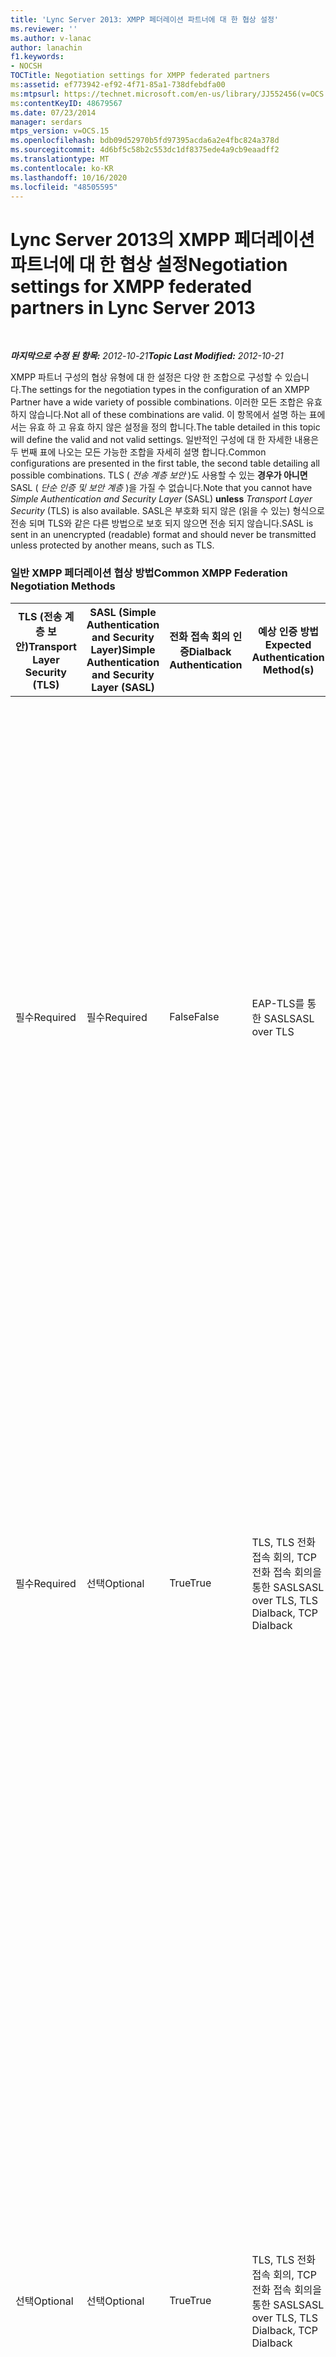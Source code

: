 ```yaml
---
title: 'Lync Server 2013: XMPP 페더레이션 파트너에 대 한 협상 설정'
ms.reviewer: ''
ms.author: v-lanac
author: lanachin
f1.keywords:
- NOCSH
TOCTitle: Negotiation settings for XMPP federated partners
ms:assetid: ef773942-ef92-4f71-85a1-738dfebdfa00
ms:mtpsurl: https://technet.microsoft.com/en-us/library/JJ552456(v=OCS.15)
ms:contentKeyID: 48679567
ms.date: 07/23/2014
manager: serdars
mtps_version: v=OCS.15
ms.openlocfilehash: bdb09d52970b5fd97395acda6a2e4fbc824a378d
ms.sourcegitcommit: 4d6bf5c58b2c553dc1df8375ede4a9cb9eaadff2
ms.translationtype: MT
ms.contentlocale: ko-KR
ms.lasthandoff: 10/16/2020
ms.locfileid: "48505595"
---
```

# <a name="negotiation-settings-for-xmpp-federated-partners-in-lync-server-2013"></a><span data-ttu-id="14c72-102">Lync Server 2013의 XMPP 페더레이션 파트너에 대 한 협상 설정</span><span class="sxs-lookup"><span data-stu-id="14c72-102">Negotiation settings for XMPP federated partners in Lync Server 2013</span></span>

<div data-xmlns="http://www.w3.org/1999/xhtml">

<div class="topic" data-xmlns="http://www.w3.org/1999/xhtml" data-msxsl="urn:schemas-microsoft-com:xslt" data-cs="https://msdn.microsoft.com/">

<div data-asp="https://msdn2.microsoft.com/asp">



</div>

<div id="mainSection">

<div id="mainBody">

<span> </span>

<span data-ttu-id="14c72-103">_**마지막으로 수정 된 항목:** 2012-10-21_</span><span class="sxs-lookup"><span data-stu-id="14c72-103">_**Topic Last Modified:** 2012-10-21_</span></span>

<span data-ttu-id="14c72-104">XMPP 파트너 구성의 협상 유형에 대 한 설정은 다양 한 조합으로 구성할 수 있습니다.</span><span class="sxs-lookup"><span data-stu-id="14c72-104">The settings for the negotiation types in the configuration of an XMPP Partner have a wide variety of possible combinations.</span></span> <span data-ttu-id="14c72-105">이러한 모든 조합은 유효 하지 않습니다.</span><span class="sxs-lookup"><span data-stu-id="14c72-105">Not all of these combinations are valid.</span></span> <span data-ttu-id="14c72-106">이 항목에서 설명 하는 표에서는 유효 하 고 유효 하지 않은 설정을 정의 합니다.</span><span class="sxs-lookup"><span data-stu-id="14c72-106">The table detailed in this topic will define the valid and not valid settings.</span></span> <span data-ttu-id="14c72-107">일반적인 구성에 대 한 자세한 내용은 두 번째 표에 나오는 모든 가능한 조합을 자세히 설명 합니다.</span><span class="sxs-lookup"><span data-stu-id="14c72-107">Common configurations are presented in the first table, the second table detailing all possible combinations.</span></span> <span data-ttu-id="14c72-108">TLS ( *전송 계층 보안* )도 사용할 수 있는 **경우가 아니면** SASL ( *단순 인증 및 보안 계층* )을 가질 수 없습니다.</span><span class="sxs-lookup"><span data-stu-id="14c72-108">Note that you cannot have *Simple Authentication and Security Layer* (SASL) **unless** *Transport Layer Security* (TLS) is also available.</span></span> <span data-ttu-id="14c72-109">SASL은 부호화 되지 않은 (읽을 수 있는) 형식으로 전송 되며 TLS와 같은 다른 방법으로 보호 되지 않으면 전송 되지 않습니다.</span><span class="sxs-lookup"><span data-stu-id="14c72-109">SASL is sent in an unencrypted (readable) format and should never be transmitted unless protected by another means, such as TLS.</span></span>

### <a name="common-xmpp-federation-negotiation-methods"></a><span data-ttu-id="14c72-110">일반 XMPP 페더레이션 협상 방법</span><span class="sxs-lookup"><span data-stu-id="14c72-110">Common XMPP Federation Negotiation Methods</span></span>

<table>
<colgroup>
<col style="width: 20%" />
<col style="width: 20%" />
<col style="width: 20%" />
<col style="width: 20%" />
<col style="width: 20%" />
</colgroup>
<thead>
<tr class="header">
<th><span data-ttu-id="14c72-111">TLS (전송 계층 보안)</span><span class="sxs-lookup"><span data-stu-id="14c72-111">Transport Layer Security (TLS)</span></span></th>
<th><span data-ttu-id="14c72-112">SASL (Simple Authentication and Security Layer)</span><span class="sxs-lookup"><span data-stu-id="14c72-112">Simple Authentication and Security Layer (SASL)</span></span></th>
<th><span data-ttu-id="14c72-113">전화 접속 회의 인증</span><span class="sxs-lookup"><span data-stu-id="14c72-113">Dialback Authentication</span></span></th>
<th><span data-ttu-id="14c72-114">예상 인증 방법</span><span class="sxs-lookup"><span data-stu-id="14c72-114">Expected Authentication Method(s)</span></span></th>
<th><span data-ttu-id="14c72-115">참고</span><span class="sxs-lookup"><span data-stu-id="14c72-115">Notes</span></span></th>
</tr>
</thead>
<tbody>
<tr class="odd">
<td><p><span data-ttu-id="14c72-116">필수</span><span class="sxs-lookup"><span data-stu-id="14c72-116">Required</span></span></p></td>
<td><p><span data-ttu-id="14c72-117">필수</span><span class="sxs-lookup"><span data-stu-id="14c72-117">Required</span></span></p></td>
<td><p><span data-ttu-id="14c72-118">False</span><span class="sxs-lookup"><span data-stu-id="14c72-118">False</span></span></p></td>
<td><p><span data-ttu-id="14c72-119">EAP-TLS를 통한 SASL</span><span class="sxs-lookup"><span data-stu-id="14c72-119">SASL over TLS</span></span></p></td>
<td><p><span data-ttu-id="14c72-120">TLS 및 SASL 필요한 경우 SASL 메시지 스트림이 안전한 지 확인 하는 데 도움이 됩니다.</span><span class="sxs-lookup"><span data-stu-id="14c72-120">TLS and SASL required helps to ensure that the SASL message stream is secure.</span></span> <span data-ttu-id="14c72-121">XMPP 페더레이션 파트너가 TLS를 필수 또는 선택으로 설정 하지 않은 경우에는 전화 접속 회의을 사용할 수 없으며 대체 방법으로 사용할 수 없습니다.</span><span class="sxs-lookup"><span data-stu-id="14c72-121">Dialback is not available and cannot be used for a fallback method if the XMPP federated partner has not set TLS to required or optional.</span></span></p></td>
</tr>
<tr class="even">
<td><p><span data-ttu-id="14c72-122">필수</span><span class="sxs-lookup"><span data-stu-id="14c72-122">Required</span></span></p></td>
<td><p><span data-ttu-id="14c72-123">선택</span><span class="sxs-lookup"><span data-stu-id="14c72-123">Optional</span></span></p></td>
<td><p><span data-ttu-id="14c72-124">True</span><span class="sxs-lookup"><span data-stu-id="14c72-124">True</span></span></p></td>
<td><p><span data-ttu-id="14c72-125">TLS, TLS 전화 접속 회의, TCP 전화 접속 회의을 통한 SASL</span><span class="sxs-lookup"><span data-stu-id="14c72-125">SASL over TLS, TLS Dialback, TCP Dialback</span></span></p></td>
<td><p><span data-ttu-id="14c72-126">XMPP 페더레이션 파트너가 SASL을 optional로 설정 했거나 필요한 SASL을 사용 하는 경우 TLS를 요구 합니다.</span><span class="sxs-lookup"><span data-stu-id="14c72-126">By requiring TLS, if the XMPP federated partner has set SASL to optional or required SASL is used.</span></span> <span data-ttu-id="14c72-127">SASL을 사용할 수 없는 경우 전화 접속 회의 over TLS가 사용 됩니다.</span><span class="sxs-lookup"><span data-stu-id="14c72-127">If SASL is not available, Dialback over TLS will be used.</span></span></p></td>
</tr>
<tr class="odd">
<td><p><span data-ttu-id="14c72-128">선택</span><span class="sxs-lookup"><span data-stu-id="14c72-128">Optional</span></span></p></td>
<td><p><span data-ttu-id="14c72-129">선택</span><span class="sxs-lookup"><span data-stu-id="14c72-129">Optional</span></span></p></td>
<td><p><span data-ttu-id="14c72-130">True</span><span class="sxs-lookup"><span data-stu-id="14c72-130">True</span></span></p></td>
<td><p><span data-ttu-id="14c72-131">TLS, TLS 전화 접속 회의, TCP 전화 접속 회의을 통한 SASL</span><span class="sxs-lookup"><span data-stu-id="14c72-131">SASL over TLS, TLS Dialback, TCP Dialback</span></span></p></td>
<td><p><span data-ttu-id="14c72-132">협상 방법의 유연성이 매우 뛰어납니다, 이러한 설정은 XMPP 페더레이션 파트너의 설정을 사용 합니다.</span><span class="sxs-lookup"><span data-stu-id="14c72-132">While very flexible in the negotiation methods offered, these settings rely on the XMPP federation partner’s settings.</span></span> <span data-ttu-id="14c72-133">파트너가 TLS 옵션 또는 필수를 포함 하지만 SASL이 지원 되지 않는 경우 TLS 전화 접속 회의를 사용할 수 있습니다.</span><span class="sxs-lookup"><span data-stu-id="14c72-133">If the partner has TLS optional or required but SASL is not supported, TLS Dialback will be available.</span></span> <span data-ttu-id="14c72-134">파트너에 TLS 및 SASL이 optional 또는 required로 설정 되어 있으면 SASL을 통해 최적의 TLS 선택이 사용 됩니다.</span><span class="sxs-lookup"><span data-stu-id="14c72-134">If the partner has TLS and SASL set to optional or required, the optimal selection of TLS over SASL is used.</span></span></p></td>
</tr>
<tr class="even">
<td><p><span data-ttu-id="14c72-135">지원되지 않음</span><span class="sxs-lookup"><span data-stu-id="14c72-135">Not Supported</span></span></p></td>
<td><p><span data-ttu-id="14c72-136">지원되지 않음</span><span class="sxs-lookup"><span data-stu-id="14c72-136">Not Supported</span></span></p></td>
<td><p><span data-ttu-id="14c72-137">True</span><span class="sxs-lookup"><span data-stu-id="14c72-137">True</span></span></p></td>
<td><p><span data-ttu-id="14c72-138">TCP 전화 접속 회의</span><span class="sxs-lookup"><span data-stu-id="14c72-138">TCP Dialback</span></span></p></td>
<td><p><span data-ttu-id="14c72-139">대부분의 경우 TCP 전화 접속 회의은 유일한 솔루션입니다.</span><span class="sxs-lookup"><span data-stu-id="14c72-139">In many cases, TCP Dialback is the only possible solution.</span></span> <span data-ttu-id="14c72-140">다른 옵션 보다 덜 바람직한 방법으로는 몇 가지 신뢰 수준이 제공 됩니다.</span><span class="sxs-lookup"><span data-stu-id="14c72-140">Less desirable than other options, it does provide some level of trust.</span></span></p></td>
</tr>
</tbody>
</table>


### <a name="xmpp-federation-negotiation-methods-matrix---complete"></a><span data-ttu-id="14c72-141">XMPP 페더레이션 협상 방법 매트릭스-전체</span><span class="sxs-lookup"><span data-stu-id="14c72-141">XMPP Federation Negotiation Methods Matrix - Complete</span></span>

<table>
<colgroup>
<col style="width: 20%" />
<col style="width: 20%" />
<col style="width: 20%" />
<col style="width: 20%" />
<col style="width: 20%" />
</colgroup>
<thead>
<tr class="header">
<th><span data-ttu-id="14c72-142">TLS (전송 계층 보안)</span><span class="sxs-lookup"><span data-stu-id="14c72-142">Transport Layer Security (TLS)</span></span></th>
<th><span data-ttu-id="14c72-143">SASL (Simple Authentication and Security Layer)</span><span class="sxs-lookup"><span data-stu-id="14c72-143">Simple Authentication and Security Layer (SASL)</span></span></th>
<th><span data-ttu-id="14c72-144">전화 접속 회의 인증</span><span class="sxs-lookup"><span data-stu-id="14c72-144">Dialback Authentication</span></span></th>
<th><span data-ttu-id="14c72-145">예상 인증 방법</span><span class="sxs-lookup"><span data-stu-id="14c72-145">Expected Authentication Method</span></span></th>
<th><span data-ttu-id="14c72-146">유효 하지 않은 구성에 대 한 메모, 경고 또는 오류</span><span class="sxs-lookup"><span data-stu-id="14c72-146">Notes, Warning or Error for Not Valid Configuration</span></span></th>
</tr>
</thead>
<tbody>
<tr class="odd">
<td><p><span data-ttu-id="14c72-147">필수</span><span class="sxs-lookup"><span data-stu-id="14c72-147">Required</span></span></p></td>
<td><p><span data-ttu-id="14c72-148">필수</span><span class="sxs-lookup"><span data-stu-id="14c72-148">Required</span></span></p></td>
<td><p><span data-ttu-id="14c72-149">True</span><span class="sxs-lookup"><span data-stu-id="14c72-149">True</span></span></p></td>
<td><p><span data-ttu-id="14c72-150">EAP-TLS를 통한 SASL</span><span class="sxs-lookup"><span data-stu-id="14c72-150">SASL over TLS</span></span></p></td>
<td><div>

> [!WARNING]  
> <span data-ttu-id="14c72-151">SASL 및 TLS가 필요한 경우에는 전화 접속 회의가 작동 하지 않습니다.</span><span class="sxs-lookup"><span data-stu-id="14c72-151">Dialback will not operate if both SASL and TLS are required.</span></span>


</div></td>
</tr>
<tr class="even">
<td><p><span data-ttu-id="14c72-152">필수</span><span class="sxs-lookup"><span data-stu-id="14c72-152">Required</span></span></p></td>
<td><p><span data-ttu-id="14c72-153">필수</span><span class="sxs-lookup"><span data-stu-id="14c72-153">Required</span></span></p></td>
<td><p><span data-ttu-id="14c72-154">False</span><span class="sxs-lookup"><span data-stu-id="14c72-154">False</span></span></p></td>
<td><p><span data-ttu-id="14c72-155">EAP-TLS를 통한 SASL</span><span class="sxs-lookup"><span data-stu-id="14c72-155">SASL over TLS</span></span></p></td>
<td></td>
</tr>
<tr class="odd">
<td><p><span data-ttu-id="14c72-156">선택</span><span class="sxs-lookup"><span data-stu-id="14c72-156">Optional</span></span></p></td>
<td><p><span data-ttu-id="14c72-157">필수</span><span class="sxs-lookup"><span data-stu-id="14c72-157">Required</span></span></p></td>
<td><p><span data-ttu-id="14c72-158">True</span><span class="sxs-lookup"><span data-stu-id="14c72-158">True</span></span></p></td>
<td><p><span data-ttu-id="14c72-159">TLS, TLS 전화 접속 회의, TCP 전화 접속 회의을 통한 SASL</span><span class="sxs-lookup"><span data-stu-id="14c72-159">SASL over TLS, TLS Dialback, TCP Dialback</span></span></p></td>
<td><div>

> [!WARNING]  
> <span data-ttu-id="14c72-160">SASL에는 TLS가 필요합니다.</span><span class="sxs-lookup"><span data-stu-id="14c72-160">SASL requires TLS.</span></span> <span data-ttu-id="14c72-161">TLS를 선택적으로 허용 하면 세션 협상이 실패 하 게 될 수 있습니다.</span><span class="sxs-lookup"><span data-stu-id="14c72-161">Allowing TLS to be optional may result in failed session negotiations.</span></span>


</div></td>
</tr>
<tr class="even">
<td><p><span data-ttu-id="14c72-162">선택</span><span class="sxs-lookup"><span data-stu-id="14c72-162">Optional</span></span></p></td>
<td><p><span data-ttu-id="14c72-163">필수</span><span class="sxs-lookup"><span data-stu-id="14c72-163">Required</span></span></p></td>
<td><p><span data-ttu-id="14c72-164">False</span><span class="sxs-lookup"><span data-stu-id="14c72-164">False</span></span></p></td>
<td><p><span data-ttu-id="14c72-165">EAP-TLS를 통한 SASL</span><span class="sxs-lookup"><span data-stu-id="14c72-165">SASL over TLS</span></span></p></td>
<td><div>

> [!WARNING]  
> <span data-ttu-id="14c72-166">SASL에는 TLS가 필요합니다.</span><span class="sxs-lookup"><span data-stu-id="14c72-166">SASL requires TLS.</span></span> <span data-ttu-id="14c72-167">TLS를 선택적으로 허용 하면 세션 협상이 실패 하 게 될 수 있습니다.</span><span class="sxs-lookup"><span data-stu-id="14c72-167">Allowing TLS to be optional may result in failed session negotiations.</span></span>


</div></td>
</tr>
<tr class="odd">
<td><p><span data-ttu-id="14c72-168">지원되지 않음</span><span class="sxs-lookup"><span data-stu-id="14c72-168">Not Supported</span></span></p></td>
<td><p><span data-ttu-id="14c72-169">필수</span><span class="sxs-lookup"><span data-stu-id="14c72-169">Required</span></span></p></td>
<td><p><span data-ttu-id="14c72-170">True</span><span class="sxs-lookup"><span data-stu-id="14c72-170">True</span></span></p></td>
<td><p><span data-ttu-id="14c72-171">TCP 전화 접속 회의</span><span class="sxs-lookup"><span data-stu-id="14c72-171">TCP Dialback</span></span></p></td>
<td><div>

> [!WARNING]  
> <span data-ttu-id="14c72-172">SASL에는 TLS가 필요합니다.</span><span class="sxs-lookup"><span data-stu-id="14c72-172">SASL requires TLS.</span></span> <span data-ttu-id="14c72-173">TLS를 선택적으로 허용 하면 세션 협상이 실패 하 게 될 수 있습니다.</span><span class="sxs-lookup"><span data-stu-id="14c72-173">Allowing TLS to be optional may result in failed session negotiations.</span></span>


</div></td>
</tr>
<tr class="even">
<td><p><span data-ttu-id="14c72-174">지원되지 않음</span><span class="sxs-lookup"><span data-stu-id="14c72-174">Not Supported</span></span></p></td>
<td><p><span data-ttu-id="14c72-175">필수</span><span class="sxs-lookup"><span data-stu-id="14c72-175">Required</span></span></p></td>
<td><p><span data-ttu-id="14c72-176">False</span><span class="sxs-lookup"><span data-stu-id="14c72-176">False</span></span></p></td>
<td><div>

> [!WARNING]  
> <span data-ttu-id="14c72-177">유효 하지 않은 구성</span><span class="sxs-lookup"><span data-stu-id="14c72-177">Not Valid Configuration</span></span>


</div></td>
<td><div>

> [!WARNING]  
> <span data-ttu-id="14c72-178">SASL에는 TLS가 필요 하 고 TLS는 사용할 수 없으므로 SASL/TLS가 제대로 수행 되지 않습니다.</span><span class="sxs-lookup"><span data-stu-id="14c72-178">Because SASL requires TLS, and TLS is not available, SASL/TLS cannot succeed.</span></span> <span data-ttu-id="14c72-179">TCP 전화 접속 회의가 false로 설정 되었으며 사용할 수 없습니다.</span><span class="sxs-lookup"><span data-stu-id="14c72-179">TCP Dialback is set to false, and cannot be used.</span></span>


</div></td>
</tr>
<tr class="odd">
<td><p><span data-ttu-id="14c72-180">필수</span><span class="sxs-lookup"><span data-stu-id="14c72-180">Required</span></span></p></td>
<td><p><span data-ttu-id="14c72-181">선택</span><span class="sxs-lookup"><span data-stu-id="14c72-181">Optional</span></span></p></td>
<td><p><span data-ttu-id="14c72-182">True</span><span class="sxs-lookup"><span data-stu-id="14c72-182">True</span></span></p></td>
<td><p><span data-ttu-id="14c72-183">EAP-TLS를 통한 SASL, TLS 전화 접속 회의</span><span class="sxs-lookup"><span data-stu-id="14c72-183">SASL over TLS, TLS Dialback</span></span></p></td>
<td></td>
</tr>
<tr class="even">
<td><p><span data-ttu-id="14c72-184">필수</span><span class="sxs-lookup"><span data-stu-id="14c72-184">Required</span></span></p></td>
<td><p><span data-ttu-id="14c72-185">선택</span><span class="sxs-lookup"><span data-stu-id="14c72-185">Optional</span></span></p></td>
<td><p><span data-ttu-id="14c72-186">False</span><span class="sxs-lookup"><span data-stu-id="14c72-186">False</span></span></p></td>
<td><p><span data-ttu-id="14c72-187">EAP-TLS를 통한 SASL</span><span class="sxs-lookup"><span data-stu-id="14c72-187">SASL over TLS</span></span></p></td>
<td></td>
</tr>
<tr class="odd">
<td><p><span data-ttu-id="14c72-188">선택</span><span class="sxs-lookup"><span data-stu-id="14c72-188">Optional</span></span></p></td>
<td><p><span data-ttu-id="14c72-189">선택</span><span class="sxs-lookup"><span data-stu-id="14c72-189">Optional</span></span></p></td>
<td><p><span data-ttu-id="14c72-190">True</span><span class="sxs-lookup"><span data-stu-id="14c72-190">True</span></span></p></td>
<td><p><span data-ttu-id="14c72-191">TLS, TLS 전화 접속 회의, TCP 전화 접속 회의을 통한 SASL</span><span class="sxs-lookup"><span data-stu-id="14c72-191">SASL over TLS, TLS Dialback, TCP Dialback</span></span></p></td>
<td><div>

> [!WARNING]  
> <span data-ttu-id="14c72-192">SASL에는 TLS가 필요합니다.</span><span class="sxs-lookup"><span data-stu-id="14c72-192">SASL requires TLS.</span></span> <span data-ttu-id="14c72-193">TLS를 선택적으로 허용 하면 세션 협상이 실패 하 게 될 수 있습니다.</span><span class="sxs-lookup"><span data-stu-id="14c72-193">Allowing TLS to be optional may result in failed session negotiations.</span></span>


</div></td>
</tr>
<tr class="even">
<td><p><span data-ttu-id="14c72-194">선택</span><span class="sxs-lookup"><span data-stu-id="14c72-194">Optional</span></span></p></td>
<td><p><span data-ttu-id="14c72-195">선택</span><span class="sxs-lookup"><span data-stu-id="14c72-195">Optional</span></span></p></td>
<td><p><span data-ttu-id="14c72-196">False</span><span class="sxs-lookup"><span data-stu-id="14c72-196">False</span></span></p></td>
<td><p><span data-ttu-id="14c72-197">EAP-TLS를 통한 SASL</span><span class="sxs-lookup"><span data-stu-id="14c72-197">SASL over TLS</span></span></p></td>
<td><div>

> [!WARNING]  
> <span data-ttu-id="14c72-198">SASL에는 TLS가 필요합니다.</span><span class="sxs-lookup"><span data-stu-id="14c72-198">SASL requires TLS.</span></span> <span data-ttu-id="14c72-199">TLS를 선택적으로 허용 하면 세션 협상이 실패 하 게 될 수 있습니다.</span><span class="sxs-lookup"><span data-stu-id="14c72-199">Allowing TLS to be optional may result in failed session negotiations.</span></span>


</div></td>
</tr>
<tr class="odd">
<td><p><span data-ttu-id="14c72-200">지원되지 않음</span><span class="sxs-lookup"><span data-stu-id="14c72-200">Not Supported</span></span></p></td>
<td><p><span data-ttu-id="14c72-201">선택</span><span class="sxs-lookup"><span data-stu-id="14c72-201">Optional</span></span></p></td>
<td><p><span data-ttu-id="14c72-202">True</span><span class="sxs-lookup"><span data-stu-id="14c72-202">True</span></span></p></td>
<td><p><span data-ttu-id="14c72-203">TCP 전화 접속 회의</span><span class="sxs-lookup"><span data-stu-id="14c72-203">TCP Dialback</span></span></p></td>
<td><div>

> [!WARNING]  
> <span data-ttu-id="14c72-204">SASL에는 TLS가 필요합니다.</span><span class="sxs-lookup"><span data-stu-id="14c72-204">SASL requires TLS.</span></span> <span data-ttu-id="14c72-205">TLS를 선택적으로 허용 하면 세션 협상이 실패 하 게 될 수 있습니다.</span><span class="sxs-lookup"><span data-stu-id="14c72-205">Allowing TLS to be optional may result in failed session negotiations.</span></span>


</div></td>
</tr>
<tr class="even">
<td><p><span data-ttu-id="14c72-206">지원되지 않음</span><span class="sxs-lookup"><span data-stu-id="14c72-206">Not Supported</span></span></p></td>
<td><p><span data-ttu-id="14c72-207">선택</span><span class="sxs-lookup"><span data-stu-id="14c72-207">Optional</span></span></p></td>
<td><p><span data-ttu-id="14c72-208">False</span><span class="sxs-lookup"><span data-stu-id="14c72-208">False</span></span></p></td>
<td><div>

> [!WARNING]  
> <span data-ttu-id="14c72-209">유효 하지 않은 구성</span><span class="sxs-lookup"><span data-stu-id="14c72-209">Not Valid Configuration</span></span>


</div></td>
<td><div>

> [!WARNING]  
> <span data-ttu-id="14c72-210">SASL에는 TLS가 필요합니다.</span><span class="sxs-lookup"><span data-stu-id="14c72-210">SASL requires TLS.</span></span> <span data-ttu-id="14c72-211">TLS를 선택적으로 허용 하면 세션 협상이 실패 하 게 될 수 있습니다.</span><span class="sxs-lookup"><span data-stu-id="14c72-211">Allowing TLS to be optional may result in failed session negotiations.</span></span>


</div></td>
</tr>
<tr class="odd">
<td><p><span data-ttu-id="14c72-212">필수</span><span class="sxs-lookup"><span data-stu-id="14c72-212">Required</span></span></p></td>
<td><p><span data-ttu-id="14c72-213">지원되지 않음</span><span class="sxs-lookup"><span data-stu-id="14c72-213">Not Supported</span></span></p></td>
<td><p><span data-ttu-id="14c72-214">True</span><span class="sxs-lookup"><span data-stu-id="14c72-214">True</span></span></p></td>
<td><p><span data-ttu-id="14c72-215">TLS 전화 접속 회의</span><span class="sxs-lookup"><span data-stu-id="14c72-215">TLS Dialback</span></span></p></td>
<td><p><span data-ttu-id="14c72-216">구성에서는 TLS 전화 접속 회의을 허용 합니다.</span><span class="sxs-lookup"><span data-stu-id="14c72-216">Configuration allows for TLS Dialback.</span></span></p></td>
</tr>
<tr class="even">
<td><p><span data-ttu-id="14c72-217">필수</span><span class="sxs-lookup"><span data-stu-id="14c72-217">Required</span></span></p></td>
<td><p><span data-ttu-id="14c72-218">지원되지 않음</span><span class="sxs-lookup"><span data-stu-id="14c72-218">Not Supported</span></span></p></td>
<td><p><span data-ttu-id="14c72-219">False</span><span class="sxs-lookup"><span data-stu-id="14c72-219">False</span></span></p></td>
<td><p><span data-ttu-id="14c72-220">유효 하지 않은 구성</span><span class="sxs-lookup"><span data-stu-id="14c72-220">Not Valid Configuration</span></span></p></td>
<td><div>

> [!WARNING]  
> <span data-ttu-id="14c72-221">SASL 또는 전화 접속 회의을 사용 하도록 설정 해야 합니다.</span><span class="sxs-lookup"><span data-stu-id="14c72-221">SASL or Dialback must be enabled.</span></span>


</div></td>
</tr>
<tr class="odd">
<td><p><span data-ttu-id="14c72-222">선택</span><span class="sxs-lookup"><span data-stu-id="14c72-222">Optional</span></span></p></td>
<td><p><span data-ttu-id="14c72-223">지원되지 않음</span><span class="sxs-lookup"><span data-stu-id="14c72-223">Not Supported</span></span></p></td>
<td><p><span data-ttu-id="14c72-224">True</span><span class="sxs-lookup"><span data-stu-id="14c72-224">True</span></span></p></td>
<td><p><span data-ttu-id="14c72-225">TLS 전화 접속 회의, TCP 전화 접속 회의</span><span class="sxs-lookup"><span data-stu-id="14c72-225">TLS Dialback, TCP Dialback</span></span></p></td>
<td><p><span data-ttu-id="14c72-226">다른 끝점의 협상 선택에 따라 TCP 또는 TLS 전화 접속 회의이 허용 됩니다.</span><span class="sxs-lookup"><span data-stu-id="14c72-226">Based on negotiation choices of the other end point, TCP or TLS Dialback will be accepted.</span></span></p></td>
</tr>
<tr class="even">
<td><p><span data-ttu-id="14c72-227">선택</span><span class="sxs-lookup"><span data-stu-id="14c72-227">Optional</span></span></p></td>
<td><p><span data-ttu-id="14c72-228">지원되지 않음</span><span class="sxs-lookup"><span data-stu-id="14c72-228">Not Supported</span></span></p></td>
<td><p><span data-ttu-id="14c72-229">False</span><span class="sxs-lookup"><span data-stu-id="14c72-229">False</span></span></p></td>
<td><p><span data-ttu-id="14c72-230">유효 하지 않은 구성</span><span class="sxs-lookup"><span data-stu-id="14c72-230">Not Valid Configuration</span></span></p></td>
<td><div>

> [!WARNING]  
> <span data-ttu-id="14c72-231">SASL 또는 전화 접속 회의을 사용 하도록 설정 해야 합니다.</span><span class="sxs-lookup"><span data-stu-id="14c72-231">SASL or Dialback must be enabled.</span></span>


</div></td>
</tr>
<tr class="odd">
<td><p><span data-ttu-id="14c72-232">지원되지 않음</span><span class="sxs-lookup"><span data-stu-id="14c72-232">Not Supported</span></span></p></td>
<td><p><span data-ttu-id="14c72-233">지원되지 않음</span><span class="sxs-lookup"><span data-stu-id="14c72-233">Not Supported</span></span></p></td>
<td><p><span data-ttu-id="14c72-234">True</span><span class="sxs-lookup"><span data-stu-id="14c72-234">True</span></span></p></td>
<td><p><span data-ttu-id="14c72-235">TCP 전화 접속 회의</span><span class="sxs-lookup"><span data-stu-id="14c72-235">TCP Dialback</span></span></p></td>
<td><p><span data-ttu-id="14c72-236">사용할 수 있는 유일한 협상 방법은 TCP 전화 접속 회의입니다.</span><span class="sxs-lookup"><span data-stu-id="14c72-236">TCP Dialback is the only negotiation method available</span></span></p></td>
</tr>
<tr class="even">
<td><p><span data-ttu-id="14c72-237">지원되지 않음</span><span class="sxs-lookup"><span data-stu-id="14c72-237">Not Supported</span></span></p></td>
<td><p><span data-ttu-id="14c72-238">지원되지 않음</span><span class="sxs-lookup"><span data-stu-id="14c72-238">Not Supported</span></span></p></td>
<td><p><span data-ttu-id="14c72-239">False</span><span class="sxs-lookup"><span data-stu-id="14c72-239">False</span></span></p></td>
<td><p><span data-ttu-id="14c72-240">유효 하지 않은 구성</span><span class="sxs-lookup"><span data-stu-id="14c72-240">Not Valid Configuration</span></span></p></td>
<td><div>

> [!WARNING]  
> <span data-ttu-id="14c72-241">SASL 또는 전화 접속 회의을 사용 하도록 설정 해야 합니다.</span><span class="sxs-lookup"><span data-stu-id="14c72-241">SASL or Dialback must be enabled.</span></span>


</div></td>
</tr>
</tbody>
</table>


</div>

<span> </span>

</div>

</div>

</div>

